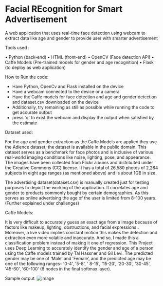 # Facial REcognition for Smart Advertisement
A web application that uses real-time face detection using webcam to extract data like age and gender to provide user with smarter advertisement

Tools used :

•	Python (back-end)
•	HTML (front-end)
•	OpenCV (Face detection API)
•	Caffe Models (Pre-trained models for gender and age recognition)
•	Flask (to deploy as web application)

How to Run the code:
- Have Python, OpenCv and Flask installed on the device
- Have a webcam connected to the device or a camera 
- Have the Caffe models for face detection and age and gender detection and dataset.csv downloaded on the device 
- Additionally, try remaining as still as possible while running the code to get accurate output
- press 'q' to exist the webcam and display the output when satisfied by the estimate

Dataset used:

For the age and gender extraction as the Caffe Models are applied they use the Adience dataset; the dataset is available in the public domain. This dataset serves as a benchmark for face photos and is inclusive of various real-world imaging conditions like noise, lighting, pose, and appearance. The images have been collected from Flickr albums and distributed under the Creative Commons (CC) license. It has a total of 26,580 photos of 2,284 subjects in eight age ranges (as mentioned above) and is about 1GB in size. 
	
The advertising dataset(dataset.csv) is manually created just for testing purposes to depict the working of the application. It correlates age and gender to products commonly bought by certain demographics. As this serves as online advertising the age of the user is limited from 8-100 years. (Further explained under challenges)

Caffe Models: 

It is very difficult to accurately guess an exact age from a image because of factors like makeup, lighting, obstructions, and facial expressions . Moreover, a live video implies constant motion this makes the detection and extraction even more volatile and inaccurate.  And so, I made this a classification problem instead of making it one of regression.
This Project uses Deep Learning to accurately identify the gender and age of a person using the Caffe models trained by Tal Hassner and Gil Levi. The predicted gender may be one of ‘Male’ and ‘Female’, and the predicted age may be one of the following ranges- '0-4', '5-8', ' 8-15', '15-20', '20-30', '30-45', '45-60', '60-100'
(8 nodes in the final softmax layer).

Sample output:
![image](https://user-images.githubusercontent.com/77979395/170885674-751cdf0f-cc81-45cf-9db5-c5105dc0902b.png)

